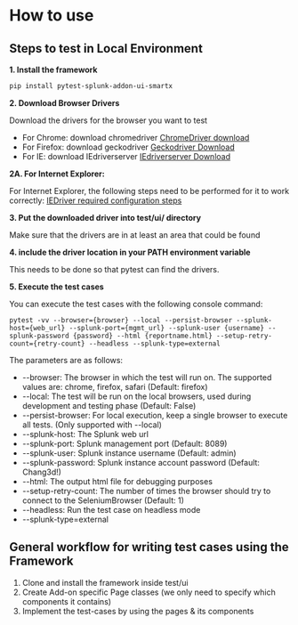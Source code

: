 # How to use

## Steps to test in Local Environment

**1. Install the framework**

```bash
pip install pytest-splunk-addon-ui-smartx
```

**2. Download Browser Drivers**

Download the drivers for the browser you want to test

  - For Chrome: download chromedriver [ChromeDriver download](https://chromedriver.chromium.org/downloads)
  - For Firefox: download geckodriver [Geckodriver Download](https://github.com/mozilla/geckodriver/releases)
  - For IE: download IEdriverserver [IEdriverserver Download](https://www.selenium.dev/downloads/)

**2A. For Internet Explorer:**

For Internet Explorer, the following steps need to be performed for it to work correctly:
[IEDriver required configuration steps](https://github.com/SeleniumHQ/selenium/wiki/InternetExplorerDriver#required-configuration)

**3. Put the downloaded driver into test/ui/ directory**

Make sure that the drivers are in at least an area that could be found

**4. include the driver location in your PATH environment variable**

This needs to be done so that pytest can find the drivers.

**5. Execute the test cases**

You can execute the test cases with the following console command:

```console
pytest -vv --browser={browser} --local --persist-browser --splunk-host={web_url} --splunk-port={mgmt_url} --splunk-user {username} --splunk-password {password} --html {reportname.html} --setup-retry-count={retry-count} --headless --splunk-type=external
```

The parameters are as follows:

  - \--browser: The browser in which the test will run on. The supported values are: chrome, firefox, safari (Default: firefox)
  - \--local: The test will be run on the local browsers, used during development and testing phase (Default: False)
  - \--persist-browser: For local execution, keep a single browser to execute all tests. (Only supported with --local)
  - \--splunk-host: The Splunk web url
  - \--splunk-port: Splunk management port (Default: 8089)
  - \--splunk-user: Splunk instance username (Default: admin)
  - \--splunk-password: Splunk instance account password (Default: Chang3d!)
  - \--html: The output html file for debugging purposes
  - \--setup-retry-count: The number of times the browser should try to connect to the SeleniumBrowser (Default: 1)
  - \--headless: Run the test case on headless mode
  - \--splunk-type=external

## General workflow for writing test cases using the Framework
1. Clone and install the framework inside test/ui
2. Create Add-on specific Page classes (we only need to specify which components it contains)
3. Implement the test-cases by using the pages & its components
